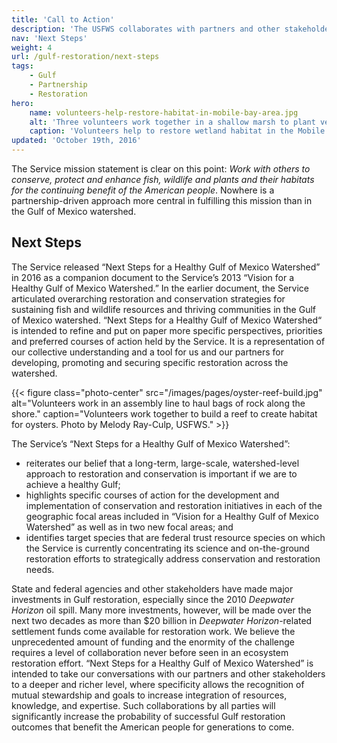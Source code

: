 ```yaml
---
title: 'Call to Action'
description: 'The USFWS collaborates with partners and other stakeholders to conserve, protect and enhance the fish, wildlife, plants and habitat of the Gulf of Mexico region.'
nav: 'Next Steps'
weight: 4
url: /gulf-restoration/next-steps
tags:
    - Gulf
    - Partnership
    - Restoration
hero:
    name: volunteers-help-restore-habitat-in-mobile-bay-area.jpg
    alt: 'Three volunteers work together in a shallow marsh to plant vegetation.'
    caption: 'Volunteers help to restore wetland habitat in the Mobile Bay area of the Gulf of Mexico. Photo by George Gentry, USFWS.'
updated: 'October 19th, 2016'
---
```


The Service mission statement is clear on this point: *Work with others to conserve, protect and enhance fish, wildlife and plants and their habitats for the continuing benefit of the American people*. Nowhere is a partnership-driven approach more central in fulfilling this mission than in the Gulf of Mexico watershed.

## Next Steps

The Service released “Next Steps for a Healthy Gulf of Mexico Watershed” in 2016 as a companion document to the Service’s 2013 “Vision for a Healthy Gulf of Mexico Watershed.” In the earlier document, the Service articulated overarching restoration and conservation strategies for sustaining fish and wildlife resources and thriving communities in the Gulf of Mexico watershed. “Next Steps for a Healthy Gulf of Mexico Watershed“ is intended to refine and put on paper more specific perspectives, priorities and preferred courses of action held by the Service. It is a representation of our collective understanding and a tool for us and our partners for developing, promoting and securing specific restoration across the watershed.

{{< figure class="photo-center" src="/images/pages/oyster-reef-build.jpg" alt="Volunteers work in an assembly line to haul bags of rock along the shore." caption="Volunteers work together to build a reef to create habitat for oysters. Photo by Melody Ray-Culp, USFWS." >}}

The Service’s “Next Steps for a Healthy Gulf of Mexico Watershed”:

- reiterates our belief that a long-term, large-scale, watershed-level approach to restoration and conservation is important if we are to achieve a healthy Gulf;
- highlights specific courses of action for the development and implementation of conservation and restoration initiatives in each of the geographic focal areas included in “Vision for a Healthy Gulf of Mexico Watershed” as well as in two new focal areas; and
- identifies target species that are federal trust resource species on which the Service is currently concentrating its science and on-the-ground restoration efforts to strategically address conservation and restoration needs.

State and federal agencies and other stakeholders have made major investments in Gulf restoration, especially since the 2010 *Deepwater Horizon* oil spill. Many more investments, however, will be made over the next two decades as more than $20 billion in *Deepwater Horizon*-related settlement funds come available for restoration work. We believe the unprecedented amount of funding and the enormity of the challenge requires a level of collaboration never before seen in an ecosystem restoration effort. “Next Steps for a Healthy Gulf of Mexico Watershed” is intended to take our conversations with our partners and other stakeholders to a deeper and richer level, where specificity allows the recognition of mutual stewardship and goals to increase integration of resources, knowledge, and expertise. Such collaborations by all parties will significantly increase the probability of successful Gulf restoration outcomes that benefit the American people for generations to come.

